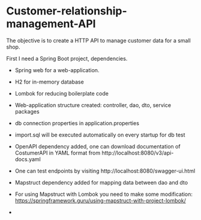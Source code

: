 # Customer-relationship-management-API
The objective is to create a HTTP API to manage customer data for a small shop.

First I need a Spring Boot project, dependencies.
- Spring web for a web-application.
- H2 for in-memory database
- Lombok for reducing boilerplate code

- Web-application structure created: controller, dao, dto, service packages
- db connection properties in application.properties
- import.sql will be executed automatically on every startup for db test
- OpenAPI dependency added, one can download documentation of CostumerAPI in YAML format from http://localhost:8080/v3/api-docs.yaml
- One can test endpoints by visiting http://localhost:8080/swagger-ui.html
- Mapstruct dependency added for mapping data between dao and dto
- For using Mapstruct with Lombok you need to make some modification: https://springframework.guru/using-mapstruct-with-project-lombok/
- 